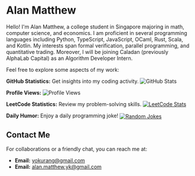 # Alan Matthew

Hello! I'm Alan Matthew, a college student in Singapore majoring in math, computer science, and economics. I am proficient in several programming languages including Python, TypeScript, JavaScript, OCaml, Rust, Scala, and Kotlin. My interests span formal verification, parallel programming, and quantitative trading. Moreover, I will be joining Caladan (previously AlphaLab Capital) as an Algorithm Developer Intern.

Feel free to explore some aspects of my work:

**GitHub Statistics:** Get insights into my coding activity.
![GitHub Stats](https://myreadme.vercel.app/api/embed/yokurang?panels=userstatistics,toprepositories,toplanguages,commitgraph)

**Profile Views:**
![Profile Views](https://komarev.com/ghpvc/?username=yokurang&color=brightgreen)

**LeetCode Statistics:** Review my problem-solving skills.
[![LeetCode Stats](https://leetcode-stats-six.vercel.app/api?username=yokurang)](https://github.com/yokurang/github-readme)

**Daily Humor:** Enjoy a daily programming joke!
<a href="https://readme-jokes.vercel.app">
  <img align="center" src="https://readme-jokes.vercel.app/api" alt="Random Jokes">
</a>

## Contact Me

For collaborations or a friendly chat, you can reach me at:

- **Email:** [yokurang@gmail.com](mailto:yokurang@gmail.com)
- **Email:** [alan.matthew.yk@gmail.com](mailto:alan.matthew.yk@gmail.com)
